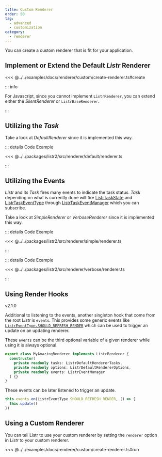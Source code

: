 ```yaml
---
title: Custom Renderer
order: 50
tag:
  - advanced
  - customization
category:
  - renderer
---
```


You can create a custom renderer that is fit for your application.

<!-- more -->

## Implement or Extend the Default _Listr_ Renderer

<<< @../../examples/docs/renderer/custom/create-renderer.ts#create

::: info

For Javascript, since you cannot implement `ListrRenderer`, you can extend either the _SilentRenderer_ or `ListrBaseRenderer`.

:::

## Utilizing the _Task_

Take a look at _DefaultRenderer_ since it is implemented this way.

::: details <FontIcon icon="material-symbols:code-blocks-outline" /> Code Example

<<< @../../packages/listr2/src/renderer/default/renderer.ts

:::

## Utilizing the Events

_Listr_ and its _Task_ fires many events to indicate the task status. _Task_ depending on what is currently done will fire [ListrTaskState](/api/listr2/enumerations/enumeration.ListrTaskState.html) and [ListrTaskEventType](/api/listr2/enumerations/enumeration.ListrTaskEventType.html) through [ListrTaskEventManager](/api/listr2/classes/class..ListrTaskEventManager.html) which you can subscribe.

Take a look at _SimpleRenderer_ or _VerboseRenderer_ since it is implemented this way.

::: details <FontIcon icon="material-symbols:code-blocks-outline" /> Code Example

<<< @../../packages/listr2/src/renderer/simple/renderer.ts

:::

::: details <FontIcon icon="material-symbols:code-blocks-outline" /> Code Example

<<< @../../packages/listr2/src/renderer/verbose/renderer.ts

:::

## Using Render Hooks

<Badge><FontIcon icon="mdi:tag-text-outline"/>v2.1.0</Badge>

Additional to listening to the events, another singleton hook that come from the root _Listr_ is `events`. This provides some generic events like [`ListrEventType.SHOULD_REFRESH_RENDER`](/api/listr2/enumerations/enumeration.ListrEventType.html#should-refresh-render) which can be used to trigger an update on an updating renderer.

These `events` can be the third optional variable of a given renderer while using it is always optional.

```typescript
export class MyAmazingRenderer implements ListrRenderer {
  constructor(
    private readonly tasks: ListrDefaultRendererTasks,
    private readonly options: ListrDefaultRendererOptions,
    private readonly events: ListrEventManager
  ) {}
}
```

These events can be later listened to trigger an update.

```typescript
this.events.on(ListrEventType.SHOULD_REFRESH_RENDER, () => {
  this.update()
})
```

## Using a Custom Renderer

You can tell Listr to use your custom renderer by setting the `renderer` option in _Listr_ to your custom renderer.

<<< @../../examples/docs/renderer/custom/create-renderer.ts#run
